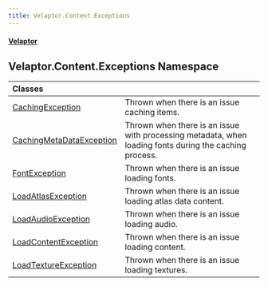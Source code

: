```yaml
---
title: Velaptor.Content.Exceptions
---
```


#### [Velaptor](Namespaces.md 'Velaptor Namespaces')

## Velaptor.Content.Exceptions Namespace

| Classes | |
| :--- | :--- |
| [CachingException](Velaptor.Content.Exceptions.CachingException.md 'Velaptor.Content.Exceptions.CachingException') | Thrown when there is an issue caching items. |
| [CachingMetaDataException](Velaptor.Content.Exceptions.CachingMetaDataException.md 'Velaptor.Content.Exceptions.CachingMetaDataException') | Thrown when there is an issue with processing metadata, when loading fonts during the caching process. |
| [FontException](Velaptor.Content.Exceptions.FontException.md 'Velaptor.Content.Exceptions.FontException') | Thrown when there is an issue loading fonts. |
| [LoadAtlasException](Velaptor.Content.Exceptions.LoadAtlasException.md 'Velaptor.Content.Exceptions.LoadAtlasException') | Thrown when there is an issue loading atlas data content. |
| [LoadAudioException](Velaptor.Content.Exceptions.LoadAudioException.md 'Velaptor.Content.Exceptions.LoadAudioException') | Thrown when there is an issue loading audio. |
| [LoadContentException](Velaptor.Content.Exceptions.LoadContentException.md 'Velaptor.Content.Exceptions.LoadContentException') | Thrown when there is an issue loading content. |
| [LoadTextureException](Velaptor.Content.Exceptions.LoadTextureException.md 'Velaptor.Content.Exceptions.LoadTextureException') | Thrown when there is an issue loading textures. |

